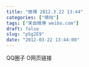 ```yaml
---
title: "微博 2012.3.22 13:44"
categories: ["嘀咕"]
tags: ["来自微博 weibo.com"]
draft: false
slug: "pSg2E9"
date: "2012-03-22 13:44:00"
---
```


<p>QQ圈子 O网页链接 ​​​​</p>

